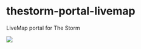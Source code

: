 # thestorm-portal-livemap
LiveMap portal for The Storm

<img src="https://i.imgur.com/Sk6kqcl.jpg">
